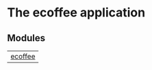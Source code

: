 

# The ecoffee application #


## Modules ##


<table width="100%" border="0" summary="list of modules">
<tr><td><a href="ecoffee.md" class="module">ecoffee</a></td></tr></table>


